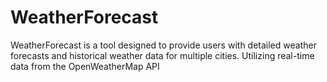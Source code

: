 # WeatherForecast
WeatherForecast is a tool designed to provide users with detailed weather forecasts and historical weather data for multiple cities. Utilizing real-time data from the OpenWeatherMap API
